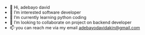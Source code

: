 - 👋 Hi, adebayo david
- 👀 I’m interested software developer
- 🌱 I’m currently learning python coding
- 💞️ I’m looking to collaborate on project on backend developer
- 📫 you can reach me via my email adebayodavidakin@gmail.com

<!---
redeem07/redeem07 is a ✨ special ✨ repository because its `README.md` (this file) appears on your GitHub profile.
You can click the Preview link to take a look at your changes.
--->
